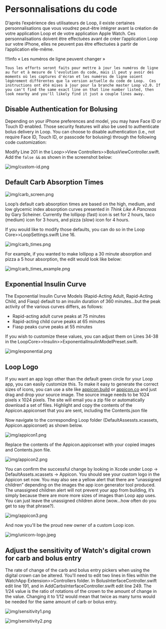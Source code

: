 # Personnalisations du code

D’après l’expérience des utilisateurs de Loop, il existe certaines personnalisations que vous voudrez peut-être intégrer avant la création de votre application Loop et de votre application Apple Watch.  Ces personnalisations doivent être effectuées avant de créer l’application Loop sur votre iPhone, elles ne peuvent pas être effectuées à partir de l’application elle-même.

!!!info « Les numéros de ligne peuvent changer »

    Tous les efforts seront faits pour mettre à jour les numéros de ligne au fur et à mesure de l'evolution du code, mais il peut y avoir des moments où les captures d'écran et les numéros de ligne soient légèrement différentes que la version actuelle du code de Loop.  Ces instructions ont été mises à jour pour la branche master Loop v2.0. If you can't find the same exact line on that line number listed, then look nearby and you'll likely find it just a couple lines away.

## Disable Authentication for Bolusing

Depending on your iPhone preferences and model, you may have Face ID or Touch ID enabled.  Those security features will also be used to authenticate bolus delivery in Loop.  You can choose to disable authentication (i.e., not require Face ID, Touch ID, or passcode for bolusing) through the following code customization:

 Modify Line 201 in the Loop>>View Controllers>>BolusViewController.swift.  Add the `false &&` as shown in the screenshot below:

![img/custom-id.png](img/custom-id.png)

## Default Carb Absorption Times

![img/carb_screen.png](img/carb_screen.png)

Loop’s default carb absorption times are based on the high, medium, and low glycemic index absorption curves presented in <i>Think Like A Pancreas</i> by Gary Scheiner.  Currently the lollipop (fast) icon is set for 2 hours, taco (medium) icon for 3 hours, and pizza (slow) icon for 4 hours.

If you would like to modify those defaults, you can do so in the Loop Core>>LoopSettings.swift Line 16.

![img/carb_times.png](img/carb_times.png)

For example, if you wanted to make lollipop a 30 minute absorption and pizza a 5 hour absorption, the edit would look like below:

![img/carb_times_example.png](img/carb_times_example.png)

## Exponential Insulin Curve

The Exponential Insulin Curve Models (Rapid-Acting Adult, Rapid-Acting Child, and Fiasp) default to an insulin duration of 360 minutes...but the peak activity of the various curves differs, as follows:

* Rapid-acting adult curve peaks at 75 minutes
* Rapid-acting child curve peaks at 65 minutes
* Fiasp peaks curve peaks at 55 minutes

If you wish to customize these values, you can adjust them on Lines 34-38 in the LoopCore>>Insulin>>ExponentialInsulinModelPreset.swift.

![img/exponential.png](img/exponential.png)

## Loop Logo

If you want an app logo other than the default green circle for your Loop app, you can easily customize this.  To make it easy to generate the correct sizes of icons, you can use a site like [appicon.build](http://www.appicon.build/) or [appicon.co](https://appicon.co/) and just drag and drop your source image. The source image needs to be 1024 pixels x 1024 pixels.  The site will email you a zip file or automatically download a set of files.  Highlight and copy the contents of the Appicon.appiconset that you are sent, including the Contents.json file

Now navigate to the corresponding Loop folder (DefaultAssessts.xcassets, Appicon.appiconset) as shown below.

![img/appicon1.png](img/appicon1.png)

Replace the contents of the Appicon.appiconset with your copied images and Contents.json file.

![img/appicon2.png](img/appicon2.png)

You can confirm the successful change by looking in Xcode under Loop -> DefaultAssets.xcassets -> Appicon.  You should see your custom logo in the Appicon set now.  You may also see a yellow alert that there are “unassigned children” depending on the images the app icon generator tool produced. The unassigned children alert will not prevent your app from building, it’s simply because there are more more sizes of images than Loop app uses.  You can just leave the unassigned children alone (wow...how often do you get to say that phrase?).

![img/appicon3.png](img/appicon3.png)

And now you'll be the proud new owner of a custom Loop icon.

![img/unicorn-logo.jpeg](img/unicorn-logo.jpeg)

## Adjust the sensitivity of Watch's digital crown for carb and bolus entry

The rate of change of the carb and bolus entry pickers when using the digital crown can be altered. You'll need to edit two lines in files within the WatchApp Extension>>Controllers folder.  In BolusInterfaceController.swift edit line 191, and in AddCarbsInterfaceController.swift edit line 249. The 1/24 value is the ratio of rotations of the crown to the amount of change in the value. Changing it to 1/12 would mean that twice as many turns would be needed for the same amount of carb or bolus entry.

![img/sensitivity1.png](img/sensitivity1.png)

![img/sensitivity2.png](img/sensitivity2.png)
